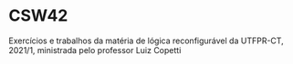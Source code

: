 # CSW42
Exercícios e trabalhos da matéria de lógica reconfigurável da UTFPR-CT, 2021/1, ministrada pelo professor Luiz Copetti
